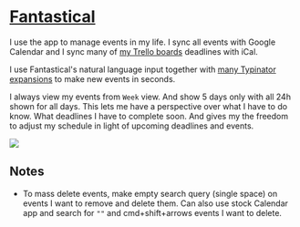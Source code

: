 # [Fantastical](https://flexibits.com/fantastical)
I use the app to manage events in my life. I sync all events with Google Calendar and I sync many of [my Trello boards](../../sharing/my-trello.md) deadlines with iCal.

I use Fantastical's natural language input together with [many Typinator expansions](https://medium.com/@nikitavoloboev/fantastical-natural-input-text-expansions-3ea8cf7ccac3#.pv5937ncr) to make new events in seconds.

I always view my events from `Week` view. And show 5 days only with all 24h shown for all days. This lets me have a perspective over what I have to do know. What deadlines I have to complete soon. And gives my the freedom to adjust my schedule in light of upcoming deadlines and events.

![](https://i.imgur.com/OKHIIHe.png)

## Notes
- To mass delete events, make empty search query (single space) on events I want to remove and delete them. Can also use stock Calendar app and search for `""` and cmd+shift+arrows events I want to delete.